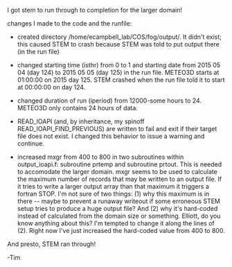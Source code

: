 I got stem to run through to completion for the larger domain!

changes I made to the code and the runfile:

- created directory /home/ecampbell_lab/COS/fog/output/. It didn't
  exist; this caused STEM to crash because STEM was told to put output
  there (in the run file)

- changed starting time (isthr) from 0 to 1 and starting date from
  2015 05 04 (day 124) to 2015 05 05 (day 125) in the run file.
  METEO3D starts at 01:00:00 on 2015 day 125.  STEM crashed when the
  run file told it to start at 00:00:00 on day 124.

- changed duration of run (iperiod) from 12000-some hours to 24.
  METEO3D only contains 24 hours of data.

- READ_IOAPI (and, by inheritance, my spinoff
  READ_IOAPI_FIND_PREVIOUS) are written to fail and exit if their
  target file does not exist.  I changed this behavior to issue a
  warning and continue.

- increased mxgr from 400 to 800 in two subroutines within
  output_ioapi.f: subroutine prtemp and subroutine prtout.  This is
  needed to accomodate the larger domain.  mxgr seems to be used to
  calculate the maximum number of records that may be written to an
  output file.  If it tries to write a larger output array than that
  maximum it triggers a fortran STOP.  I'm not sure of two things: (1)
  why this maximum is in there -- maybe to prevent a runaway writeout
  if some erroneous STEM setup tries to produce a huge output file?
  And (2) why it's hard-coded instead of calculated from the domain
  size or something.  Elliott, do you know anything about this?  I'm
  tempted to change it along the lines of (2).  Right now I've just
  increased the hard-coded value from 400 to 800.

And presto, STEM ran through!

-Tim
